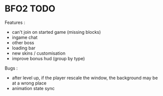 BFO2 TODO
====
Features :
* can't join on started game (missing blocks)
* ingame chat
* other boss
* loading bar
* new skins / customisation
* improve bonus hud (group by type)

Bugs :
* after level up, if the player rescale the window, the background may be at a wrong place
* animation state sync